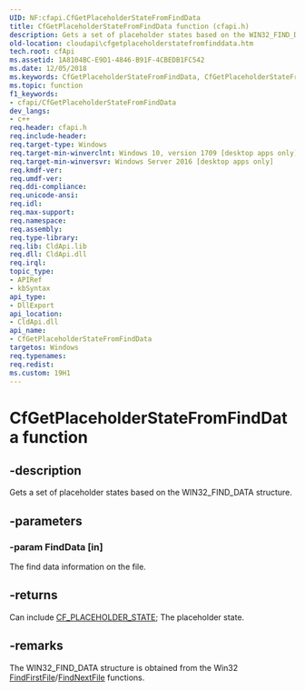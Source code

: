```yaml
---
UID: NF:cfapi.CfGetPlaceholderStateFromFindData
title: CfGetPlaceholderStateFromFindData function (cfapi.h)
description: Gets a set of placeholder states based on the WIN32_FIND_DATA structure.
old-location: cloudapi\cfgetplaceholderstatefromfinddata.htm
tech.root: cfApi
ms.assetid: 1A8104BC-E9D1-4846-B91F-4CBEDB1FC542
ms.date: 12/05/2018
ms.keywords: CfGetPlaceholderStateFromFindData, CfGetPlaceholderStateFromFindData function, cfapi/CfGetPlaceholderStateFromFindData, cloudApi.cfgetplaceholderstatefromfinddata
ms.topic: function
f1_keywords:
- cfapi/CfGetPlaceholderStateFromFindData
dev_langs:
- c++
req.header: cfapi.h
req.include-header: 
req.target-type: Windows
req.target-min-winverclnt: Windows 10, version 1709 [desktop apps only]
req.target-min-winversvr: Windows Server 2016 [desktop apps only]
req.kmdf-ver: 
req.umdf-ver: 
req.ddi-compliance: 
req.unicode-ansi: 
req.idl: 
req.max-support: 
req.namespace: 
req.assembly: 
req.type-library: 
req.lib: CldApi.lib
req.dll: CldApi.dll
req.irql: 
topic_type:
- APIRef
- kbSyntax
api_type:
- DllExport
api_location:
- CldApi.dll
api_name:
- CfGetPlaceholderStateFromFindData
targetos: Windows
req.typenames: 
req.redist: 
ms.custom: 19H1
---
```


# CfGetPlaceholderStateFromFindData function


## -description


Gets a set of placeholder states based on the WIN32_FIND_DATA structure.


## -parameters




### -param FindData [in]

The find data information on the file.


## -returns



Can include <a href="https://docs.microsoft.com/windows/desktop/api/cfapi/ne-cfapi-cf_placeholder_state">CF_PLACEHOLDER_STATE</a>; The placeholder state.




## -remarks



The WIN32_FIND_DATA structure is obtained from the Win32 <a href="https://docs.microsoft.com/windows/desktop/api/fileapi/nf-fileapi-findfirstfilea">FindFirstFile</a>/<a href="https://docs.microsoft.com/windows/desktop/api/fileapi/nf-fileapi-findnextfilea">FindNextFile</a> functions.



